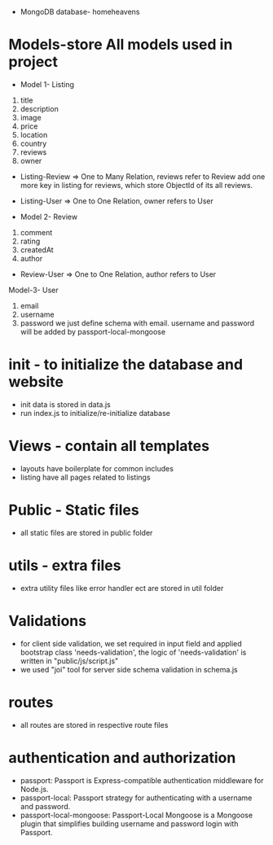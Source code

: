 * MongoDB database- homeheavens
# Models-store All models used in project
   * Model 1- Listing 
   1. title
   2. description
   3. image
   4. price
   5. location
   6. country
   7. reviews
   8. owner
   
   * Listing-Review => One to Many Relation, reviews refer to Review
   add one more key in listing for reviews, which store ObjectId of its all reviews.
   * Listing-User => One to One Relation, owner refers to User 

   * Model 2- Review
   1. comment 
   2. rating
   3. createdAt 
   4. author
   * Review-User => One to One Relation, author refers to User 


   Model-3- User
   1. email
   2. username
   3. password
   we just define schema with email. username and password will be added by passport-local-mongoose

# init - to initialize the database and website
   * init data is stored in data.js
   * run index.js to initialize/re-initialize database

# Views - contain all templates
   * layouts have boilerplate for common includes
   * listing have all pages related to listings

# Public - Static files
   * all static files are stored in public folder 

# utils - extra files
   * extra utility files like error handler ect are stored in util folder 

# Validations
   * for client side validation, we set required in input field and applied bootstrap class 'needs-validation', the logic of 'needs-validation' is written in "public/js/script.js" 
   * we used "joi" tool for server side schema validation in schema.js

# routes 
   * all routes are stored in respective route files

# authentication and authorization
   * passport: Passport is Express-compatible authentication middleware for Node.js.
   * passport-local: Passport strategy for authenticating with a username and password.
   * passport-local-mongoose: Passport-Local Mongoose is a Mongoose plugin that simplifies building username and password login with Passport.

